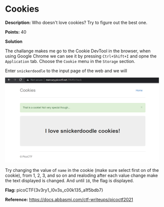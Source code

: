 # Cookies

**Description:** Who doesn't love cookies? Try to figure out the best one.

**Points:** 40

**Solution**

The challange makes me go to the Cookie DevTool in the browser, when using Google Chrome we can see it by pressing `Ctrl+Shift+I` and opne the `Application` tab. Choose the `Cookie` menu in the `Storage` section.

Enter `snickerdoodle` to the input page of the web and we will

![cookies1](./images/cookies1.png)

Try changing the value of `name` in the cookie (make sure select first on of the cookie), from 1, 2, 3, and so on and realoding after each value change make the text displayed is changed. And until `18`, the flag is displayed.

**Flag:** picoCTF{3v3ry1_l0v3s_c00k135_a1f5bdb7}

**Reference:** https://docs.abbasmj.com/ctf-writeups/picoctf2021
